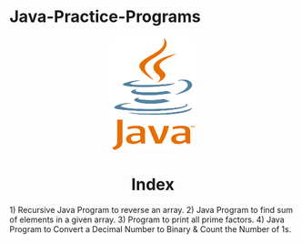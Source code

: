 # Java-Practice-Programs
<p align="center"> <img src="Java.png" alt="java" width="150" height="200"/> </p>
<h1 align="center"> Index </h1>

<p>
 1) Recursive Java Program to reverse an array.
2) Java Program to find sum of elements in a given array.
3) Program to print all prime factors.
4) Java Program to Convert a Decimal Number to Binary & Count the Number of 1s.
